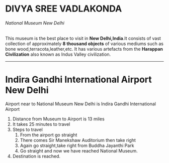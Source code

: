 
# DIVYA SREE VADLAKONDA #

###### National Museum New Delhi ######

<p>

This museum is the best place to visit in **New Delhi,India**.It consists of vast collection of approximately **8 thousand objects** of various mediums such as bone wood,terracota,leather,etc. It has various artefacts from the  **Harappan Civilization**  also known as Indus Valley civilization.

<p>

***
# Indira Gandhi International Airport New Delhi #

Airport near to National Museum New Delhi is Indira Gandhi International Airport
1. Distance from Museum to Airport is 13 miles
2. It takes 25 minutes to travel
3. Steps to travel
    1. From the airport go straight
    2. There comes Sir Manekshaw Auditorium then take right
    3. Again go straight,take right from Buddha Jayanthi Park
    4. Go straight and now we have reached National Museum.
4. Destination is reached.

